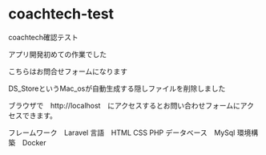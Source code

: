 # coachtech-test
coachtech確認テスト

アプリ開発初めての作業でした

こちらはお問合せフォームになります

DS_StoreというMac_osが自動生成する隠しファイルを削除しました

ブラウザで　http://localhost　にアクセスするとお問い合わせフォームにアクセスできます。

フレームワーク　Laravel
言語　HTML CSS PHP
データベース　MySql
環境構築　Docker

